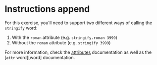 # Instructions append

For this exercise, you'll need to support two different ways of calling the `stringify` word:

1. With the `roman` attribute (e.g. `stringify.roman 3999`)
2. Without the `roman` attribute (e.g. `stringify 3999`)

For more information, check the [attributes][attributes] documentation as well as the [`attr` word][word] documentation.

[attributes]: https://arturo-lang.io/documentation/language/#attributes
[attr]: https://arturo-lang.io/documentation/library/reflection/attr/
